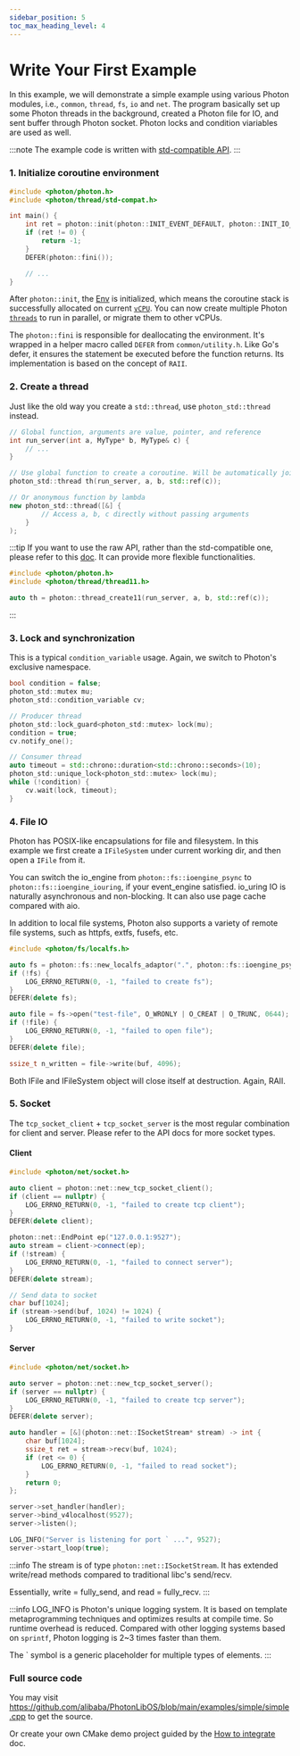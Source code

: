 ```yaml
---
sidebar_position: 5
toc_max_heading_level: 4
---
```


# Write Your First Example

In this example, we will demonstrate a simple example using various Photon modules,
i.e., `common`, `thread`, `fs`, `io` and `net`. The program basically set up some Photon threads
in the background, created a Photon file for IO, and sent buffer through Photon socket.
Photon locks and condition viariables are used as well.

:::note
The example code is written with [std-compatible API](../api/std-compatible-api).
:::

### 1. Initialize coroutine environment

```cpp
#include <photon/photon.h>
#include <photon/thread/std-compat.h>

int main() {
	int ret = photon::init(photon::INIT_EVENT_DEFAULT, photon::INIT_IO_NONE);
    if (ret != 0) {
        return -1;
    }
    DEFER(photon::fini());

    // ...
}
```

After `photon::init`, the [Env](../api/env) is initialized, which means the coroutine stack is successfully allocated on current [`vCPU`](../api/vcpu-and-multicore). You can now create multiple Photon [`threads`](../api/thread) to run in parallel, or migrate them to other vCPUs.

The `photon::fini` is responsible for deallocating the environment. 
It's wrapped in a helper macro called `DEFER` from `common/utility.h`.
Like Go's defer, it ensures the statement be executed before the function returns.
Its implementation is based on the concept of `RAII`.

### 2. Create a thread

Just like the old way you create a `std::thread`, use `photon_std::thread` instead.

```cpp
// Global function, arguments are value, pointer, and reference
int run_server(int a, MyType* b, MyType& c) {
	// ...
}

// Use global function to create a coroutine. Will be automatically joined when thread object destructed.
photon_std::thread th(run_server, a, b, std::ref(c));

// Or anonymous function by lambda
new photon_std::thread([&] {
		// Access a, b, c directly without passing arguments 
	}
);
```

:::tip
If you want to use the raw API, rather than the std-compatible one, please refer to this [doc](../api/thread#thread_create11). It can provide more flexible functionalities.

```cpp
#include <photon/photon.h>
#include <photon/thread/thread11.h>

auto th = photon::thread_create11(run_server, a, b, std::ref(c));
```

:::

### 3. Lock and synchronization

This is a typical `condition_variable` usage. Again, we switch to Photon's exclusive namespace.

```cpp
bool condition = false;
photon_std::mutex mu;
photon_std::condition_variable cv;

// Producer thread
photon_std::lock_guard<photon_std::mutex> lock(mu);
condition = true;
cv.notify_one();

// Consumer thread
auto timeout = std::chrono::duration<std::chrono::seconds>(10);
photon_std::unique_lock<photon_std::mutex> lock(mu);
while (!condition) {
    cv.wait(lock, timeout);
}
```

### 4. File IO

Photon has POSIX-like encapsulations for file and filesystem. In this example we first create a `IFileSystem` under current working dir, and then open a `IFile` from it. 

You can switch the io_engine from `photon::fs::ioengine_psync` to `photon::fs::ioengine_iouring`, 
if your event_engine satisfied. io_uring IO is naturally asynchronous and non-blocking. 
It can also use page cache compared with aio.

In addition to local file systems, Photon also supports a variety of remote file systems, such as httpfs, extfs, fusefs, etc.

```cpp
#include <photon/fs/localfs.h>

auto fs = photon::fs::new_localfs_adaptor(".", photon::fs::ioengine_psync);
if (!fs) {
    LOG_ERRNO_RETURN(0, -1, "failed to create fs");
}
DEFER(delete fs);

auto file = fs->open("test-file", O_WRONLY | O_CREAT | O_TRUNC, 0644);
if (!file) {
    LOG_ERRNO_RETURN(0, -1, "failed to open file");
}
DEFER(delete file);

ssize_t n_written = file->write(buf, 4096);
```

Both IFile and IFileSystem object will close itself at destruction. Again, RAII.

### 5. Socket

The `tcp_socket_client` + `tcp_socket_server` is the most regular combination for client and server. Please refer to the API docs for more socket types.

#### Client

```cpp
#include <photon/net/socket.h>

auto client = photon::net::new_tcp_socket_client();
if (client == nullptr) {
    LOG_ERRNO_RETURN(0, -1, "failed to create tcp client");
}
DEFER(delete client);

photon::net::EndPoint ep("127.0.0.1:9527");
auto stream = client->connect(ep);
if (!stream) {
    LOG_ERRNO_RETURN(0, -1, "failed to connect server");
}
DEFER(delete stream);

// Send data to socket
char buf[1024];
if (stream->send(buf, 1024) != 1024) {
    LOG_ERRNO_RETURN(0, -1, "failed to write socket");
}
```

#### Server

```cpp
#include <photon/net/socket.h>

auto server = photon::net::new_tcp_socket_server();
if (server == nullptr) {
    LOG_ERRNO_RETURN(0, -1, "failed to create tcp server");
}
DEFER(delete server);

auto handler = [&](photon::net::ISocketStream* stream) -> int {       
    char buf[1024];
    ssize_t ret = stream->recv(buf, 1024);
    if (ret <= 0) {
        LOG_ERRNO_RETURN(0, -1, "failed to read socket");
    }     
    return 0;
};

server->set_handler(handler);
server->bind_v4localhost(9527);
server->listen();

LOG_INFO("Server is listening for port ` ...", 9527);
server->start_loop(true);
```

:::info
The stream is of type `photon::net::ISocketStream`. It has extended write/read methods compared to traditional libc's send/recv.

Essentially, write = fully_send, and read = fully_recv.
:::

:::info
LOG_INFO is Photon's unique logging system. It is based on template metaprogramming techniques 
and optimizes results at compile time. So runtime overhead is reduced.
Compared with other logging systems based on `sprintf`, Photon logging is 2~3 times faster than them.

The \` symbol is a generic placeholder for multiple types of elements.
:::

### Full source code

You may visit https://github.com/alibaba/PhotonLibOS/blob/main/examples/simple/simple.cpp to get the source.

Or create your own CMake demo project guided by the [How to integrate](./how-to-integrate.md) doc.